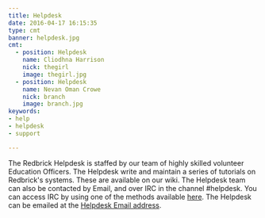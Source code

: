 ```yaml
---
title: Helpdesk
date: 2016-04-17 16:15:35
type: cmt
banner: helpdesk.jpg
cmt:
  - position: Helpdesk
    name: Cliodhna Harrison
    nick: thegirl
    image: thegirl.jpg
  - position: Helpdesk
    name: Nevan Oman Crowe
    nick: branch
    image: branch.jpg 
keywords:
- help
- helpdesk
- support

---
```


The Redbrick Helpdesk is staffed by our team of highly skilled volunteer Education Officers.
The Helpdesk write and maintain a series of tutorials on Redbrick's systems. These are available on our wiki.
The Helpdesk team can also be contacted by Email, and over IRC in the channel #helpdesk. You can access IRC by using one of the methods available [here](https://redbrick.dcu.ie/help/tutorials/IntroToRedbrick/).
The Helpdesk can be emailed at the [Helpdesk Email address](mailto:helpdesk@redbrick.dcu.ie).
